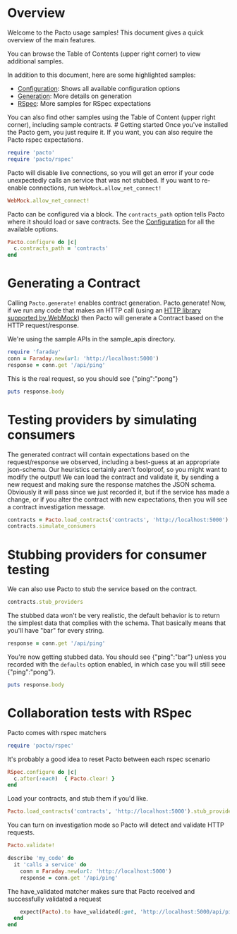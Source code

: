 # Overview
Welcome to the Pacto usage samples!
This document gives a quick overview of the main features.

You can browse the Table of Contents (upper right corner) to view additional samples.

In addition to this document, here are some highlighted samples:
<ul>
  <li><a href="configuration">Configuration</a>: Shows all available configuration options</li>
  <li><a href="generation">Generation</a>: More details on generation</li>
  <li><a href="rspec">RSpec</a>: More samples for RSpec expectations</li>
</ul>
You can also find other samples using the Table of Content (upper right corner), including sample contracts.
# Getting started
Once you've installed the Pacto gem, you just require it.  If you want, you can also require the Pacto rspec expectations.

```rb
require 'pacto'
require 'pacto/rspec'
```

Pacto will disable live connections, so you will get an error if
your code unexpectedly calls an service that was not stubbed.  If you
want to re-enable connections, run `WebMock.allow_net_connect!`

```rb
WebMock.allow_net_connect!
```

Pacto can be configured via a block.  The `contracts_path` option tells Pacto where it should load or save contracts.  See the [Configuration](configuration.html) for all the available options.

```rb
Pacto.configure do |c|
  c.contracts_path = 'contracts'
end
```

# Generating a Contract
Calling `Pacto.generate!` enables contract generation.
Pacto.generate!
Now, if we run any code that makes an HTTP call (using an
[HTTP library supported by WebMock](https://github.com/bblimke/webmock#supported-http-libraries))
then Pacto will generate a Contract based on the HTTP request/response.

We're using the sample APIs in the sample_apis directory.

```rb
require 'faraday'
conn = Faraday.new(url: 'http://localhost:5000')
response = conn.get '/api/ping'
```

This is the real request, so you should see {"ping":"pong"}

```rb
puts response.body
```

# Testing providers by simulating consumers
The generated contract will contain expectations based on the request/response we observed,
including a best-guess at an appropriate json-schema.  Our heuristics certainly aren't foolproof,
so you might want to modify the output!
We can load the contract and validate it, by sending a new request and making sure
the response matches the JSON schema.  Obviously it will pass since we just recorded it,
but if the service has made a change, or if you alter the contract with new expectations,
then you will see a contract investigation message.

```rb
contracts = Pacto.load_contracts('contracts', 'http://localhost:5000')
contracts.simulate_consumers
```

# Stubbing providers for consumer testing
We can also use Pacto to stub the service based on the contract.

```rb
contracts.stub_providers
```

The stubbed data won't be very realistic, the default behavior is to return the simplest data
that complies with the schema.  That basically means that you'll have "bar" for every string.

```rb
response = conn.get '/api/ping'
```

You're now getting stubbed data.  You should see {"ping":"bar"} unless you recorded with
the `defaults` option enabled, in which case you will still seee {"ping":"pong"}.

```rb
puts response.body
```

# Collaboration tests with RSpec
Pacto comes with rspec matchers

```rb
require 'pacto/rspec'
```

It's probably a good idea to reset Pacto between each rspec scenario

```rb
RSpec.configure do |c|
  c.after(:each)  { Pacto.clear! }
end
```

Load your contracts, and stub them if you'd like.

```rb
Pacto.load_contracts('contracts', 'http://localhost:5000').stub_providers
```

You can turn on investigation mode so Pacto will detect and validate HTTP requests.

```rb
Pacto.validate!

describe 'my_code' do
  it 'calls a service' do
    conn = Faraday.new(url: 'http://localhost:5000')
    response = conn.get '/api/ping'
```

The have_validated matcher makes sure that Pacto received and successfully validated a request

```rb
    expect(Pacto).to have_validated(:get, 'http://localhost:5000/api/ping')
  end
end
```

